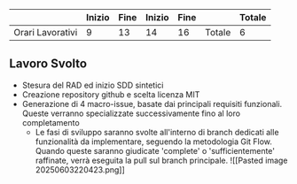 
|                  | Inizio | Fine | Inizio | Fine |        | Totale |
| ---------------- | ------ | ---- | ------ | ---- | ------ | ------ |
| Orari Lavorativi | 9      | 13   | 14     | 16   | Totale | 6      |
## Lavoro Svolto

- Stesura del RAD ed inizio SDD sintetici
- Creazione repository github e scelta licenza MIT
- Generazione di 4 macro-issue, basate dai principali requisiti funzionali. Queste verranno specializzate successivamente fino al loro completamento
	- Le fasi di sviluppo saranno svolte all'interno di branch dedicati alle funzionalità da implementare, seguendo la metodologia Git Flow. Quando queste saranno giudicate 'complete' o 'sufficientemente' raffinate, verrà eseguita la pull sul branch principale.
		![[Pasted image 20250603220423.png]]

